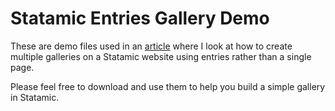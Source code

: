 Statamic Entries Gallery Demo
=============================
These are demo files used in an [article](http://statamicthemes.io/articles/building-multiple-image-galleries-statamic) where I look at how to create multiple galleries on a Statamic website using entries rather than a single page.

Please feel free to download and use them to help you build a simple gallery in Statamic.
